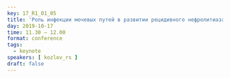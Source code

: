 ```yaml
---
key: 17_R1_01_05
title: 'Роль инфекции мочевых путей в развитии рецидивного нефролитиаза'
day: 2019-10-17
time: 11.30 – 12.00
format: conference
tags:
  - keynote
speakers: [ kozlov_rs ]
draft: false
---
```


